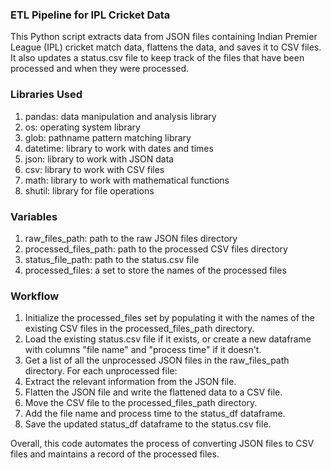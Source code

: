 ### ETL Pipeline for IPL Cricket Data
This Python script extracts data from JSON files containing Indian Premier League (IPL) cricket match data, flattens the data, and saves it to CSV files. It also updates a status.csv file to keep track of the files that have been processed and when they were processed.

### Libraries Used
1. pandas: data manipulation and analysis library
2. os: operating system library
3. glob: pathname pattern matching library
4. datetime: library to work with dates and times
5. json: library to work with JSON data
6. csv: library to work with CSV files
7. math: library to work with mathematical functions
8. shutil: library for file operations

### Variables
1. raw_files_path: path to the raw JSON files directory
2. processed_files_path: path to the processed CSV files directory
3. status_file_path: path to the status.csv file
4. processed_files: a set to store the names of the processed files

### Workflow
1. Initialize the processed_files set by populating it with the names of the existing CSV files in the processed_files_path directory.
2. Load the existing status.csv file if it exists, or create a new dataframe with columns "file name" and "process time" if it doesn't.
3. Get a list of all the unprocessed JSON files in the raw_files_path directory.
For each unprocessed file:
4. Extract the relevant information from the JSON file.
5. Flatten the JSON file and write the flattened data to a CSV file.
6. Move the CSV file to the processed_files_path directory.
7. Add the file name and process time to the status_df dataframe.
8. Save the updated status_df dataframe to the status.csv file.

Overall, this code automates the process of converting JSON files to CSV files and maintains a record of the processed files.